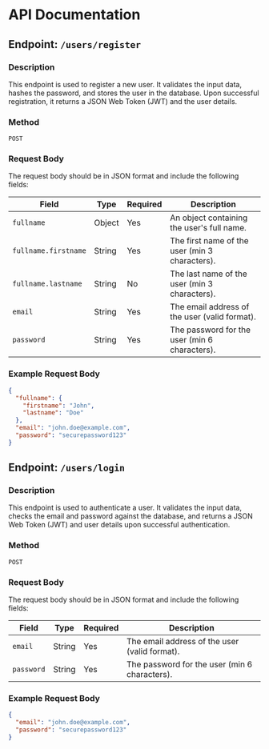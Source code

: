 # API Documentation

## Endpoint: `/users/register`

### Description
This endpoint is used to register a new user. It validates the input data, hashes the password, and stores the user in the database. Upon successful registration, it returns a JSON Web Token (JWT) and the user details.

### Method
`POST`

### Request Body
The request body should be in JSON format and include the following fields:

| Field             | Type   | Required | Description                                   |
|--------------------|--------|----------|-----------------------------------------------|
| `fullname`         | Object | Yes      | An object containing the user's full name.    |
| `fullname.firstname` | String | Yes      | The first name of the user (min 3 characters). |
| `fullname.lastname`  | String | No       | The last name of the user (min 3 characters).  |
| `email`            | String | Yes      | The email address of the user (valid format). |
| `password`         | String | Yes      | The password for the user (min 6 characters). |

### Example Request Body
```json
{
  "fullname": {
    "firstname": "John",
    "lastname": "Doe"
  },
  "email": "john.doe@example.com",
  "password": "securepassword123"
}
```

## Endpoint: `/users/login`

### Description
This endpoint is used to authenticate a user. It validates the input data, checks the email and password against the database, and returns a JSON Web Token (JWT) and user details upon successful authentication.

### Method
`POST`

### Request Body
The request body should be in JSON format and include the following fields:

| Field     | Type   | Required | Description                                   |
|-----------|--------|----------|-----------------------------------------------|
| `email`   | String | Yes      | The email address of the user (valid format). |
| `password`| String | Yes      | The password for the user (min 6 characters). |

### Example Request Body
```json
{
  "email": "john.doe@example.com",
  "password": "securepassword123"
}
